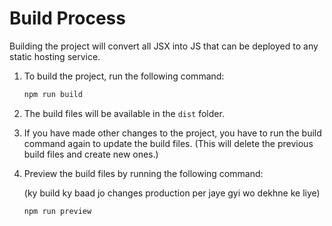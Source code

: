 # Build Process

Building the project will convert all JSX into JS that can be deployed to any static hosting service.

1. To build the project, run the following command:

   ```bash
   npm run build
   ```

1. The build files will be available in the `dist` folder.

1. If you have made other changes to the project, you have to run the build command again to update the build files. (This will delete the previous build files and create new ones.)

1. Preview the build files by running the following command:

   (ky build ky baad jo changes production per jaye gyi wo dekhne ke liye)

   ```bash
   npm run preview
   ```
